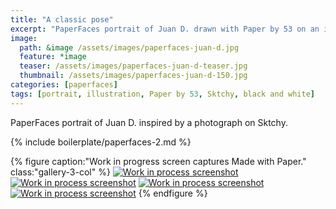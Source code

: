 ```yaml
---
title: "A classic pose"
excerpt: "PaperFaces portrait of Juan D. drawn with Paper by 53 on an iPad."
image: 
  path: &image /assets/images/paperfaces-juan-d.jpg 
  feature: *image
  teaser: /assets/images/paperfaces-juan-d-teaser.jpg
  thumbnail: /assets/images/paperfaces-juan-d-150.jpg
categories: [paperfaces]
tags: [portrait, illustration, Paper by 53, Sktchy, black and white]
---
```


PaperFaces portrait of Juan D. inspired by a photograph on Sktchy.

{% include boilerplate/paperfaces-2.md %}

{% figure caption:"Work in progress screen captures Made with Paper." class:"gallery-3-col" %}
[![Work in process screenshot](/assets/images/paperfaces-juan-d-process-1-600.jpg)](/assets/images/paperfaces-juan-d-process-1-lg.jpg) [![Work in process screenshot](/assets/images/paperfaces-juan-d-process-2-600.jpg)](/assets/images/paperfaces-juan-d-process-2-lg.jpg) [![Work in process screenshot](/assets/images/paperfaces-juan-d-process-3-600.jpg)](/assets/images/paperfaces-juan-d-process-3-lg.jpg) [![Work in process screenshot](/assets/images/paperfaces-juan-d-process-4-600.jpg)](/assets/images/paperfaces-juan-d-process-4-lg.jpg)
{% endfigure %}
